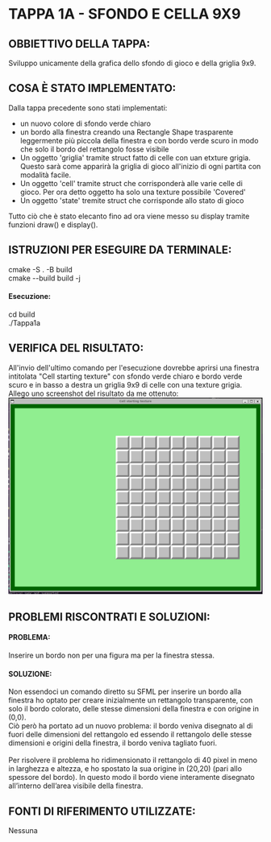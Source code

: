 # TAPPA 1A - SFONDO E CELLA 9X9 

## OBBIETTIVO DELLA TAPPA: 
Sviluppo unicamente della grafica dello sfondo di gioco e della griglia 9x9.

## COSA È STATO IMPLEMENTATO: 
Dalla tappa precedente sono stati implementati: 
- un nuovo colore di sfondo verde chiaro 
- un bordo alla finestra creando una Rectangle Shape trasparente leggermente più piccola della finestra e con bordo verde scuro in modo che solo il bordo del rettangolo fosse visibile 
- Un oggetto 'griglia' tramite struct fatto di celle con uan etxture grigia. Questo sarà come apparirà la griglia di gioco all'inizio di ogni partita con modalità facile. 
- Un oggetto 'cell' tramite struct che corrisponderà alle varie celle di gioco. Per ora detto oggetto ha solo una texture possibile 'Covered' 
- Un oggetto 'state' tremite struct che corrisponde allo stato di gioco 

Tutto ciò che è stato elecanto fino ad ora viene messo su display tramite funzioni draw() e display(). 


## ISTRUZIONI PER ESEGUIRE DA TERMINALE: 
cmake -S . -B build <br> 
cmake --build build -j

#### Esecuzione: 
cd build <br> 
./Tappa1a

## VERIFICA DEL RISULTATO: 
All'invio dell'ultimo comando per l'esecuzione dovrebbe aprirsi una finestra intitolata "Cell starting texture" con sfondo verde chiaro e bordo verde scuro e in basso a destra un griglia 9x9 di celle con una texture grigia. 
<br>
Allego uno screenshot del risultato da me ottenuto:  
![risultato_unoa](../risorse/risultati/tappa1a.png)

## PROBLEMI RISCONTRATI E SOLUZIONI: 
#### PROBLEMA: 
Inserire un bordo non per una figura ma per la finestra stessa. 
#### SOLUZIONE: 
Non essendoci un comando diretto su SFML per inserire un bordo alla finestra ho optato per creare inizialmente un rettangolo transparente, con solo il bordo colorato, delle stesse dimensioni della finestra e con origine in (0,0). <br>
Ciò però ha portato ad un nuovo problema: il bordo veniva disegnato al di fuori delle dimensioni del rettangolo ed essendo il rettangolo delle stesse dimensioni e origini della finestra, il bordo veniva tagliato fuori. <br>  
Per risolvere il problema ho ridimensionato il rettangolo di 40 pixel in meno in larghezza e altezza, e ho spostato la sua origine in (20,20) (pari allo spessore del bordo). In questo modo il bordo viene interamente disegnato all’interno dell’area visibile della finestra. 

## FONTI DI RIFERIMENTO UTILIZZATE:  
Nessuna



